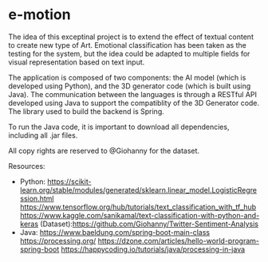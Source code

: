 # e-motion

The idea of this exceptinal project is to extend the effect of textual content to create new type of Art. Emotional classification has been taken as the testing for the system, but the idea could be adapted to multiple fields for visual representation based on text input.

The application is composed of two components: the AI model (which is developed using Python), and the 3D generator code (which is built using Java). The communication between the languages is through a RESTful API developed using Java to support the compatiblity of the 3D Generator code. The library used to build the backend is Spring.

To run the Java code, it is important to download all dependencies, including all .jar files.



All copy rights are reserved to @Giohanny for the dataset.


Resources: 
- Python:
  https://scikit-learn.org/stable/modules/generated/sklearn.linear_model.LogisticRegression.html
  https://www.tensorflow.org/hub/tutorials/text_classification_with_tf_hub
  https://www.kaggle.com/sanikamal/text-classification-with-python-and-keras 
  (Dataset):https://github.com/Giohanny/Twitter-Sentiment-Analysis
- Java: 
  https://www.baeldung.com/spring-boot-main-class
  https://processing.org/
  https://dzone.com/articles/hello-world-program-spring-boot
  https://happycoding.io/tutorials/java/processing-in-java

